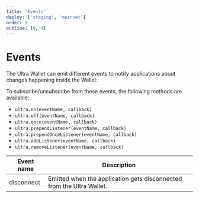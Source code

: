```yaml
---
title: 'Events'
deploy: ['staging', 'mainnet']
order: 9
outline: [0, 4]
---
```


# Events

The Ultra Wallet can emit different events to notify applications about changes happening inside the Wallet.

To subscribe/unsubscribe from these events, the following methods are available:

-   `ultra.on(eventName, callback)`
-   `ultra.off(eventName, callback)`
-   `ultra.once(eventName, callback)`
-   `ultra.prependListener(eventName, callback)`
-   `ultra.prependOnceListener(eventName, callback)`
-   `ultra.addListener(eventName, callback)`
-   `ultra.removeListener(eventName, callback)`

| Event name | Description                                                           |
| ---------- | --------------------------------------------------------------------- |
| disconnect | Emitted when the application gets disconnected from the Ultra Wallet. |
